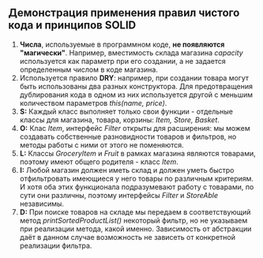 ## Демонстрация применения правил чистого кода и принципов SOLID
1. **Числа**, используемые в программном коде, **не появляются "магически"**. Например, вместимость склада магазина *capacity* используется как параметр при его создании, а не задается определенным числом в коде магазина.
2. Используется правило **DRY**: например, при создании товара могут быть использованы два разных конструктора. Для предотвращения дублирования кода в одном из них используется другой с меньшим количеством параметров *this(name, price)*. 
3. **S:** Каждый класс выполняет только свои функции - отдельные классы для магазина, товара, корзины: *Item, Store, Basket*.
4. **O:** Клас *Item*, интерфейс *Filter* открыты для расширения: мы можем создавать собственные разновидности товаров и фильтров, но методы работы с ними от этого не поменяются.
5. **L:** Классы *GroceryItem* и *Fruit* в рамках магазина являются товарами, поэтому имеют общего родителя - класс *Item*.
6. **I:** Любой магазин должен иметь склад и должен уметь быстро отфильтровать имеющиеся у него товары по различным критериям. И хотя оба этих функционала подразумевают работу с товарами, по сути они различны, поэтому интерфейсы *Filter* и *StoreAble* независимы.
7. **D:** При поиске товаров на складе мы передаем в соответствующий метод  *printSortedProductList()* некоторый фильтр, но не указываем при реализации метода, какой именно. Зависимость от абстракции даёт в данном случае возможность не зависеть от конкретной реализации фильтра.